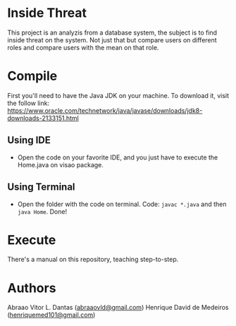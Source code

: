 # Inside Threat

This project is an analyzis from a database system, the subject is to find inside threat on the system. Not just that but compare users on different roles and compare users with the mean on that role.

# Compile
First you'll need to have the Java JDK on your machine. To download it, visit the follow link: https://www.oracle.com/technetwork/java/javase/downloads/jdk8-downloads-2133151.html

## Using IDE
- Open the code on your favorite IDE, and you just have to execute the Home.java on visao package. 

## Using Terminal
- Open the folder with the code on terminal. Code: ```javac *.java``` and then ```java Home```. Done!

# Execute
There's a manual on this repository, teaching step-to-step.

# Authors
Abraao Vitor L. Dantas (abraaovld@gmail.com)
Henrique David de Medeiros (henriquemed101@gmail.com)
